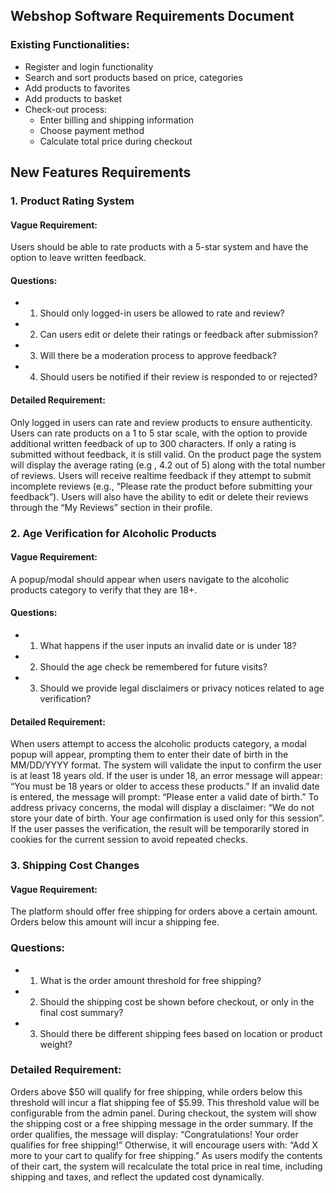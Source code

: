 ## Webshop Software Requirements Document
 ### Existing Functionalities:
- Register and login functionality
- Search and sort products based on price, categories
- Add products to favorites
- Add products to basket
- Check-out process:
  - Enter billing and shipping information
  - Choose payment method
  - Calculate total price during checkout

## New Features Requirements

### 1. Product Rating System

#### Vague Requirement:
Users should be able to rate products with a 5-star system and have the option to leave written feedback.

#### Questions:
- 1. Should only logged-in users be allowed to rate and review?
- 2. Can users edit or delete their ratings or feedback after submission?
- 3. Will there be a moderation process to approve feedback?
- 4. Should users be notified if their review is responded to or rejected?

#### Detailed Requirement:
Only logged in users can rate and review products to ensure authenticity. Users can rate products on a 1 to 5 star scale, with the option to provide additional written feedback of up to 300 characters. If only a rating is submitted without feedback, it is still valid. On the product page the system will display the average rating (e.g , 4.2 out of 5) along with the total number of reviews. Users will receive realtime feedback if they attempt to submit incomplete reviews (e.g., “Please rate the product before submitting your feedback”). Users will also have the ability to edit or delete their reviews through the “My Reviews” section in their profile.


### 2. Age Verification for Alcoholic Products

#### Vague Requirement:
A popup/modal should appear when users navigate to the alcoholic products category to verify that they are 18+.

#### Questions:
- 1. What happens if the user inputs an invalid date or is under 18?
- 2. Should the age check be remembered for future visits?
- 3. Should we provide legal disclaimers or privacy notices related to age verification?

 #### Detailed Requirement:
When users attempt to access the alcoholic products category, a modal popup will appear, prompting them to enter their date of birth in the MM/DD/YYYY format. The system will validate the input to confirm the user is at least 18 years old. If the user is under 18, an error message will appear: “You must be 18 years or older to access these products.” If an invalid date is entered, the message will prompt: “Please enter a valid date of birth.” To address privacy concerns, the modal will display a disclaimer: “We do not store your date of birth. Your age confirmation is used only for this session”. If the user passes the verification, the result will be temporarily stored in cookies for the current session to avoid repeated checks.

### 3. Shipping Cost Changes

#### Vague Requirement:
The platform should offer free shipping for orders above a certain amount. Orders below this amount will incur a shipping fee.

### Questions:
 - 1. What is the order amount threshold for free shipping?
 - 2. Should the shipping cost be shown before checkout, or only in the final cost summary?
 - 3. Should there be different shipping fees based on location or product weight?

### Detailed Requirement:
Orders above $50 will qualify for free shipping, while orders below this threshold will incur a flat shipping fee of $5.99. This threshold value will be configurable from the admin panel. During checkout, the system will show the shipping cost or a free shipping message in the order summary. If the order qualifies, the message will display: “Congratulations! Your order qualifies for free shipping!” Otherwise, it will encourage users with: “Add X more to your cart to qualify for free shipping.” As users modify the contents of their cart, the system will recalculate the total price in real time, including shipping and taxes, and reflect the updated cost dynamically.

